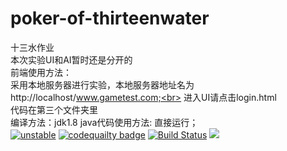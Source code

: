 
# poker-of-thirteenwater
十三水作业<br>
本次实验UI和AI暂时还是分开的<br>
前端使用方法：<br>
采用本地服务器进行实验，本地服务器地址名为http://localhost/www.gametest.com;<br>
进入UI请点击login.html<br>
代码在第三个文件夹里<br>
编译方法：jdk1.8
java代码使用方法: 直接运行；<br>
[![unstable](http://badges.github.io/stability-badges/dist/unstable.svg)](http://github.com/badges/stability-badges)
<a href="https://codebeat.co/projects/github-com-caiji-w-poker-of-thirteenwater-master"><img alt="codequailty badge" src="https://codebeat.co/badges/bccf6636-4dd5-4ed9-a5ae-9ad18acbe69f" /></a>
[![Build Status](https://travis-ci.org/githuber-007/poker-of-thirteenwater.svg?branch=master)](https://travis-ci.org/githuber-007/poker-of-thirteenwater)
![](https://img.shields.io/badge/language-java-orange.svg)
